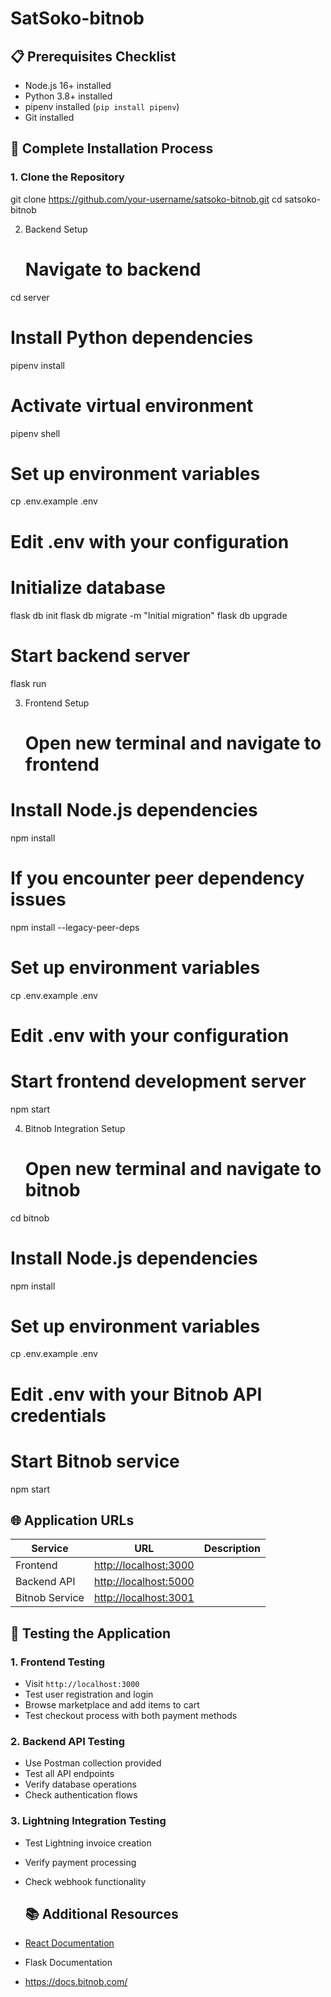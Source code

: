 # SatSoko-bitnob
## **📋 Prerequisites Checklist**

- Node.js 16+ installed
- Python 3.8+ installed
- pipenv installed (`pip install pipenv`)
- Git installed


## **🔧 Complete Installation Process**

### **1. Clone the Repository**
git clone https://github.com/your-username/satsoko-bitnob.git
cd satsoko-bitnob

2. Backend Setup
   # Navigate to backend
cd server

# Install Python dependencies
pipenv install

# Activate virtual environment
pipenv shell

# Set up environment variables
cp .env.example .env
# Edit .env with your configuration

# Initialize database
flask db init
flask db migrate -m "Initial migration"
flask db upgrade

# Start backend server
flask run

3. Frontend Setup
   # Open new terminal and navigate to frontend

# Install Node.js dependencies
npm install

# If you encounter peer dependency issues
npm install --legacy-peer-deps

# Set up environment variables
cp .env.example .env
# Edit .env with your configuration

# Start frontend development server
npm start

4. Bitnob Integration Setup
   # Open new terminal and navigate to bitnob
cd bitnob

# Install Node.js dependencies
npm install

# Set up environment variables
cp .env.example .env
# Edit .env with your Bitnob API credentials

# Start Bitnob service
npm start

## **🌐 Application URLs**

| Service | URL | Description
|-----|-----|-----
| Frontend | [http://localhost:3000](http://localhost:3000)
| Backend API | [http://localhost:5000](http://localhost:5000)
| Bitnob Service | [http://localhost:3001](http://localhost:3001)

## **🧪 Testing the Application**

### **1. Frontend Testing**

- Visit `http://localhost:3000`
- Test user registration and login
- Browse marketplace and add items to cart
- Test checkout process with both payment methods


### **2. Backend API Testing**

- Use Postman collection provided
- Test all API endpoints
- Verify database operations
- Check authentication flows


### **3. Lightning Integration Testing**

- Test Lightning invoice creation
- Verify payment processing
- Check webhook functionality

  ## **📚 Additional Resources**

- [React Documentation](https://reactjs.org/docs)
- Flask Documentation
- https://docs.bitnob.com/
